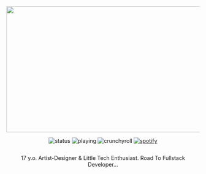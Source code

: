 <div align="center" class="head-me" style="display: flex; flex-flow: column wrap;">
  <img src="https://i.postimg.cc/bv18rzvQ/png.png" width="600" height="330"/>

  <img src="https://api.statusbadges.me/badge/status/345556922440876032?simple=true" alt="status"> <img src="https://api.statusbadges.me/badge/playing/345556922440876032" alt="playing"> <img src="https://api.statusbadges.me/badge/crunchyroll/345556922440876032" alt="crunchyroll"> <a href="https://api.statusbadges.me/openspotify/345556922440876032" target="_blank" rel="noopener"><img src="https://api.statusbadges.me/badge/spotify/345556922440876032" alt="spotify"></a>

17 y.o. Artist-Designer & Little Tech Enthusiast.
Road To Fullstack Developer...
</div>


